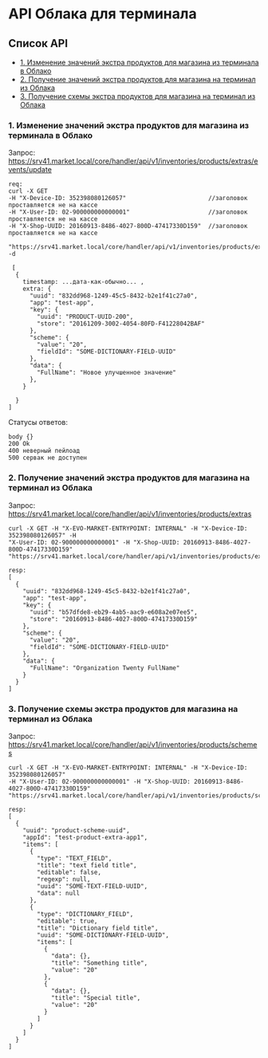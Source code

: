 # API Облака для терминала

## Список API
* [1. Изменение значений экстра продуктов для магазина из терминала в Облако](#001)
* [2. Получение значений экстра продуктов для магазина на терминал из Облака](#002)
* [3. Получение схемы экстра продуктов для магазина на терминал из Облака](#003)

<a name="001"></a>
### 1. Изменение значений экстра продуктов для магазина из терминала в Облако

Запрос:
https://srv41.market.local/core/handler/api/v1/inventories/products/extras/events/update
```
req:
curl -X GET 
-H "X-Device-ID: 352398080126057"                       //заголовок проставляется не на кассе
-H "X-User-ID: 02-900000000000001"                      //заголовок проставляется не на кассе
-H "X-Shop-UUID: 20160913-8486-4027-800D-47417330D159"  //заголовок проставляется не на кассе

"https://srv41.market.local/core/handler/api/v1/inventories/products/extras/events/update" -d

 [ 
  {
    timestamp: ...дата-как-обычно... ,
    extra: {                                                             
      "uuid": "832dd968-1249-45c5-8432-b2e1f41c27a0",
      "app": "test-app",                                          
      "key": {                                                    
        "uuid": "PRODUCT-UUID-200",                               
        "store": "20161209-3002-4054-80FD-F41228042BAF"           
      },                                                          
      "scheme": {                                                 
        "value": "20",                                            
        "fieldId": "SOME-DICTIONARY-FIELD-UUID"                   
      },                                                          
      "data": {                                                   
        "FullName": "Новое улучшенное значение"                
      },                                                          
    }                                                             

  }
]
```
Статусы ответов:
```
body {}
200 Ok
400 неверный пейлоад
500 сервак не доступен
```

<a name="002"></a>
### 2. Получение значений экстра продуктов для магазина на терминал из Облака

Запрос:
https://srv41.market.local/core/handler/api/v1/inventories/products/extras
```
curl -X GET -H "X-EVO-MARKET-ENTRYPOINT: INTERNAL" -H "X-Device-ID: 352398080126057" -H   
"X-User-ID: 02-900000000000001" -H "X-Shop-UUID: 20160913-8486-4027-800D-47417330D159"  
"https://srv41.market.local/core/handler/api/v1/inventories/products/extras"  

resp:
[
  {
    "uuid": "832dd968-1249-45c5-8432-b2e1f41c27a0",
    "app": "test-app",
    "key": {
      "uuid": "b57dfde8-eb29-4ab5-aac9-e608a2e07ee5",
      "store": "20160913-8486-4027-800D-47417330D159"
    },
    "scheme": {
      "value": "20",
      "fieldId": "SOME-DICTIONARY-FIELD-UUID"
    },
    "data": {
      "FullName": "Organization Twenty FullName"
    }
  }
]
```

<a name="003"></a>
### 3. Получение схемы экстра продуктов для магазина на терминал из Облака

Запрос: https://srv41.market.local/core/handler/api/v1/inventories/products/schemes
```
curl -X GET -H "X-EVO-MARKET-ENTRYPOINT: INTERNAL" -H "X-Device-ID: 352398080126057"   
-H "X-User-ID: 02-900000000000001" -H "X-Shop-UUID: 20160913-8486-4027-800D-47417330D159"  
"https://srv41.market.local/core/handler/api/v1/inventories/products/schemes"  

resp:
[
  {
    "uuid": "product-scheme-uuid",
    "appId": "test-product-extra-app1",
    "items": [
      {
        "type": "TEXT_FIELD",
        "title": "text field title",
        "editable": false,
        "regexp": null,
        "uuid": "SOME-TEXT-FIELD-UUID",
        "data": null
      },
      {
        "type": "DICTIONARY_FIELD",
        "editable": true,
        "title": "Dictionary field title",
        "uuid": "SOME-DICTIONARY-FIELD-UUID",
        "items": [
          {
            "data": {},
            "title": "Something title",
            "value": "20"
          },
          {
            "data": {},
            "title": "Special title",
            "value": "20"
          }
        ]
      }
    ]
  }
]
```
